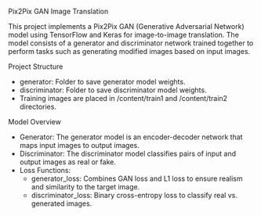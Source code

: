 Pix2Pix GAN Image Translation

This project implements a Pix2Pix GAN (Generative Adversarial Network) model using TensorFlow and Keras for image-to-image translation. The model consists of a generator and discriminator network trained together to perform tasks such as generating modified images based on input images.

Project Structure

- generator: Folder to save generator model weights.
- discriminator: Folder to save discriminator model weights.
- Training images are placed in /content/train1 and /content/train2 directories.

 Model Overview

- Generator: The generator model is an encoder-decoder network that maps input images to output images.
- Discriminator: The discriminator model classifies pairs of input and output images as real or fake.
- Loss Functions:
  - generator_loss: Combines GAN loss and L1 loss to ensure realism and similarity to the target image.
  - discriminator_loss: Binary cross-entropy loss to classify real vs. generated images.

